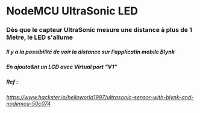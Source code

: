 # NodeMCU UltraSonic LED

### Dès que le capteur UltraSonic mesure une distance à plus de 1 Metre, le LED s'allume

##### Il y a la possibilité de voir la distance sur l'applicatin mobile Blynk
##### En ajouta&nt un LCD avec Virtual port "V1"


##### Ref  : 
###### https://www.hackster.io/helloworld1997/ultrasonic-sensor-with-blynk-and-nodemcu-50c074


